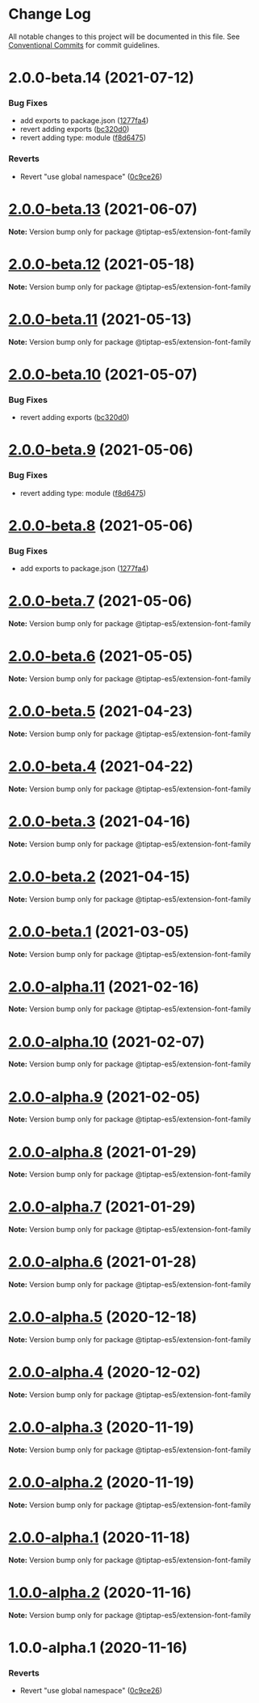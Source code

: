 # Change Log

All notable changes to this project will be documented in this file.
See [Conventional Commits](https://conventionalcommits.org) for commit guidelines.

# 2.0.0-beta.14 (2021-07-12)


### Bug Fixes

* add exports to package.json ([1277fa4](https://github.com/justame/tiptap/commit/1277fa47151e9c039508cdb219bdd0ffe647f4ee))
* revert adding exports ([bc320d0](https://github.com/justame/tiptap/commit/bc320d0b4b80b0e37a7e47a56e0f6daec6e65d98))
* revert adding type: module ([f8d6475](https://github.com/justame/tiptap/commit/f8d6475e2151faea6f96baecdd6bd75880d50d2c))


### Reverts

* Revert "use global namespace" ([0c9ce26](https://github.com/justame/tiptap/commit/0c9ce26c02c07d88a757c01b0a9d7f9e2b0b7502))





# [2.0.0-beta.13](https://github.com/ueberdosis/tiptap/compare/@tiptap-es5/extension-font-family@2.0.0-beta.12...@tiptap-es5/extension-font-family@2.0.0-beta.13) (2021-06-07)

**Note:** Version bump only for package @tiptap-es5/extension-font-family

# [2.0.0-beta.12](https://github.com/ueberdosis/tiptap/compare/@tiptap-es5/extension-font-family@2.0.0-beta.11...@tiptap-es5/extension-font-family@2.0.0-beta.12) (2021-05-18)

**Note:** Version bump only for package @tiptap-es5/extension-font-family

# [2.0.0-beta.11](https://github.com/ueberdosis/tiptap/compare/@tiptap-es5/extension-font-family@2.0.0-beta.10...@tiptap-es5/extension-font-family@2.0.0-beta.11) (2021-05-13)

**Note:** Version bump only for package @tiptap-es5/extension-font-family

# [2.0.0-beta.10](https://github.com/ueberdosis/tiptap/compare/@tiptap-es5/extension-font-family@2.0.0-beta.9...@tiptap-es5/extension-font-family@2.0.0-beta.10) (2021-05-07)

### Bug Fixes

- revert adding exports ([bc320d0](https://github.com/ueberdosis/tiptap/commit/bc320d0b4b80b0e37a7e47a56e0f6daec6e65d98))

# [2.0.0-beta.9](https://github.com/ueberdosis/tiptap/compare/@tiptap-es5/extension-font-family@2.0.0-beta.8...@tiptap-es5/extension-font-family@2.0.0-beta.9) (2021-05-06)

### Bug Fixes

- revert adding type: module ([f8d6475](https://github.com/ueberdosis/tiptap/commit/f8d6475e2151faea6f96baecdd6bd75880d50d2c))

# [2.0.0-beta.8](https://github.com/ueberdosis/tiptap/compare/@tiptap-es5/extension-font-family@2.0.0-beta.7...@tiptap-es5/extension-font-family@2.0.0-beta.8) (2021-05-06)

### Bug Fixes

- add exports to package.json ([1277fa4](https://github.com/ueberdosis/tiptap/commit/1277fa47151e9c039508cdb219bdd0ffe647f4ee))

# [2.0.0-beta.7](https://github.com/ueberdosis/tiptap/compare/@tiptap-es5/extension-font-family@2.0.0-beta.6...@tiptap-es5/extension-font-family@2.0.0-beta.7) (2021-05-06)

**Note:** Version bump only for package @tiptap-es5/extension-font-family

# [2.0.0-beta.6](https://github.com/ueberdosis/tiptap/compare/@tiptap-es5/extension-font-family@2.0.0-beta.5...@tiptap-es5/extension-font-family@2.0.0-beta.6) (2021-05-05)

**Note:** Version bump only for package @tiptap-es5/extension-font-family

# [2.0.0-beta.5](https://github.com/ueberdosis/tiptap/compare/@tiptap-es5/extension-font-family@2.0.0-beta.4...@tiptap-es5/extension-font-family@2.0.0-beta.5) (2021-04-23)

**Note:** Version bump only for package @tiptap-es5/extension-font-family

# [2.0.0-beta.4](https://github.com/ueberdosis/tiptap/compare/@tiptap-es5/extension-font-family@2.0.0-beta.3...@tiptap-es5/extension-font-family@2.0.0-beta.4) (2021-04-22)

**Note:** Version bump only for package @tiptap-es5/extension-font-family

# [2.0.0-beta.3](https://github.com/ueberdosis/tiptap/compare/@tiptap-es5/extension-font-family@2.0.0-beta.2...@tiptap-es5/extension-font-family@2.0.0-beta.3) (2021-04-16)

**Note:** Version bump only for package @tiptap-es5/extension-font-family

# [2.0.0-beta.2](https://github.com/ueberdosis/tiptap/compare/@tiptap-es5/extension-font-family@2.0.0-beta.1...@tiptap-es5/extension-font-family@2.0.0-beta.2) (2021-04-15)

**Note:** Version bump only for package @tiptap-es5/extension-font-family

# [2.0.0-beta.1](https://github.com/ueberdosis/tiptap/compare/@tiptap-es5/extension-font-family@2.0.0-alpha.11...@tiptap-es5/extension-font-family@2.0.0-beta.1) (2021-03-05)

**Note:** Version bump only for package @tiptap-es5/extension-font-family

# [2.0.0-alpha.11](https://github.com/ueberdosis/tiptap/compare/@tiptap-es5/extension-font-family@2.0.0-alpha.10...@tiptap-es5/extension-font-family@2.0.0-alpha.11) (2021-02-16)

**Note:** Version bump only for package @tiptap-es5/extension-font-family

# [2.0.0-alpha.10](https://github.com/ueberdosis/tiptap/compare/@tiptap-es5/extension-font-family@2.0.0-alpha.9...@tiptap-es5/extension-font-family@2.0.0-alpha.10) (2021-02-07)

**Note:** Version bump only for package @tiptap-es5/extension-font-family

# [2.0.0-alpha.9](https://github.com/ueberdosis/tiptap/compare/@tiptap-es5/extension-font-family@2.0.0-alpha.8...@tiptap-es5/extension-font-family@2.0.0-alpha.9) (2021-02-05)

**Note:** Version bump only for package @tiptap-es5/extension-font-family

# [2.0.0-alpha.8](https://github.com/ueberdosis/tiptap/compare/@tiptap-es5/extension-font-family@2.0.0-alpha.7...@tiptap-es5/extension-font-family@2.0.0-alpha.8) (2021-01-29)

**Note:** Version bump only for package @tiptap-es5/extension-font-family

# [2.0.0-alpha.7](https://github.com/ueberdosis/tiptap/compare/@tiptap-es5/extension-font-family@2.0.0-alpha.6...@tiptap-es5/extension-font-family@2.0.0-alpha.7) (2021-01-29)

**Note:** Version bump only for package @tiptap-es5/extension-font-family

# [2.0.0-alpha.6](https://github.com/ueberdosis/tiptap/compare/@tiptap-es5/extension-font-family@2.0.0-alpha.5...@tiptap-es5/extension-font-family@2.0.0-alpha.6) (2021-01-28)

**Note:** Version bump only for package @tiptap-es5/extension-font-family

# [2.0.0-alpha.5](https://github.com/ueberdosis/tiptap/compare/@tiptap-es5/extension-font-family@2.0.0-alpha.4...@tiptap-es5/extension-font-family@2.0.0-alpha.5) (2020-12-18)

**Note:** Version bump only for package @tiptap-es5/extension-font-family

# [2.0.0-alpha.4](https://github.com/ueberdosis/tiptap/compare/@tiptap-es5/extension-font-family@2.0.0-alpha.3...@tiptap-es5/extension-font-family@2.0.0-alpha.4) (2020-12-02)

**Note:** Version bump only for package @tiptap-es5/extension-font-family

# [2.0.0-alpha.3](https://github.com/ueberdosis/tiptap/compare/@tiptap-es5/extension-font-family@2.0.0-alpha.2...@tiptap-es5/extension-font-family@2.0.0-alpha.3) (2020-11-19)

**Note:** Version bump only for package @tiptap-es5/extension-font-family

# [2.0.0-alpha.2](https://github.com/ueberdosis/tiptap/compare/@tiptap-es5/extension-font-family@2.0.0-alpha.1...@tiptap-es5/extension-font-family@2.0.0-alpha.2) (2020-11-19)

**Note:** Version bump only for package @tiptap-es5/extension-font-family

# [2.0.0-alpha.1](https://github.com/ueberdosis/tiptap/compare/@tiptap-es5/extension-font-family@1.0.0-alpha.2...@tiptap-es5/extension-font-family@2.0.0-alpha.1) (2020-11-18)

**Note:** Version bump only for package @tiptap-es5/extension-font-family

# [1.0.0-alpha.2](https://github.com/ueberdosis/tiptap/compare/@tiptap-es5/extension-font-family@1.0.0-alpha.1...@tiptap-es5/extension-font-family@1.0.0-alpha.2) (2020-11-16)

**Note:** Version bump only for package @tiptap-es5/extension-font-family

# 1.0.0-alpha.1 (2020-11-16)

### Reverts

- Revert "use global namespace" ([0c9ce26](https://github.com/ueberdosis/tiptap/commit/0c9ce26c02c07d88a757c01b0a9d7f9e2b0b7502))

